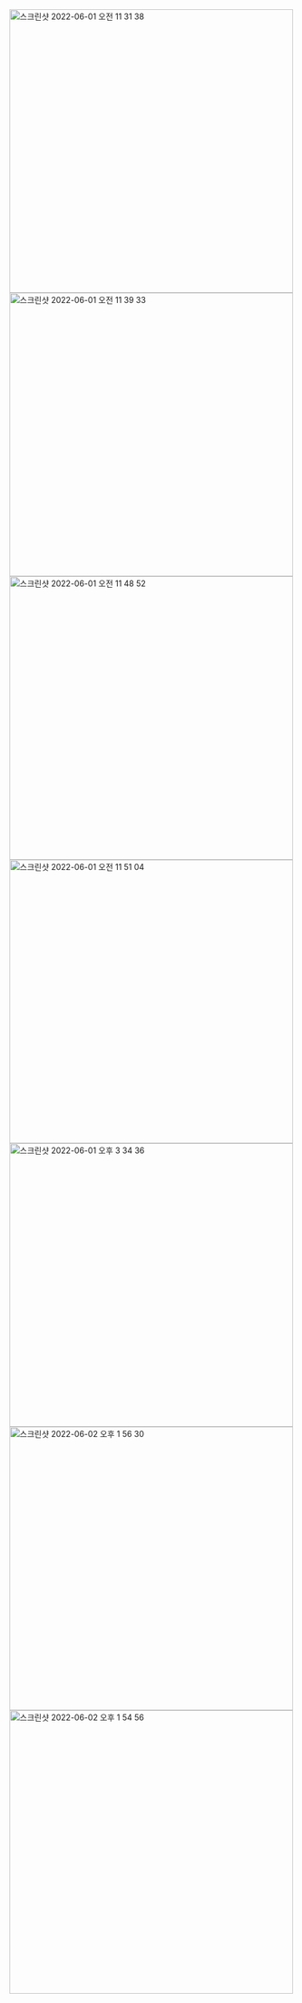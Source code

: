 <img width="500" alt="스크린샷 2022-06-01 오전 11 31 38" src="https://user-images.githubusercontent.com/26588989/171355511-dafe3a0d-b27a-4f00-beee-1eae34a58785.png">
<img width="500" alt="스크린샷 2022-06-01 오전 11 39 33" src="https://user-images.githubusercontent.com/26588989/171355521-8c7d92d1-fc74-4872-ad24-ac6163e5d645.png">
<img width="500" alt="스크린샷 2022-06-01 오전 11 48 52" src="https://user-images.githubusercontent.com/26588989/171355530-9e01ada7-a65d-4fdf-996b-522a6152147c.png">
<img width="500" alt="스크린샷 2022-06-01 오전 11 51 04" src="https://user-images.githubusercontent.com/26588989/171355535-4dfa84e2-3757-4b65-b557-88b466edcdce.png">
<img width="500" alt="스크린샷 2022-06-01 오후 3 34 36" src="https://user-images.githubusercontent.com/26588989/171355539-894f68cc-f41b-4cf1-9c7b-75811ab97b9d.png">
<img width="500" alt="스크린샷 2022-06-02 오후 1 56 30" src="https://user-images.githubusercontent.com/26588989/171555834-0e7a67bf-7753-44db-a74f-6f6dd8e93f30.png">
<img width="500" alt="스크린샷 2022-06-02 오후 1 54 56" src="https://user-images.githubusercontent.com/26588989/171555848-d85734b0-161f-40df-a131-cf4bdce261d6.png">
